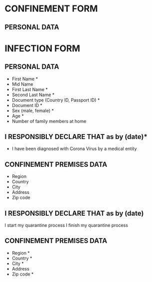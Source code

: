 # CONFINEMENT FORM
## PERSONAL DATA
# INFECTION FORM
## PERSONAL DATA
* First Name * 
* Mid Name 
* First Last Name * 
* Second Last Name * 
* Document type (Country ID, Passport ID) * 
* Document ID * 
* Sex (male, female) * 
* Age * 
* Number of family members at home

## I RESPONSIBLY DECLARE THAT as by (date)*
* I have been diagnosed with Corona Virus by a medical entity 

## CONFINEMENT PREMISES DATA
* Region
* Country
* City
* Address
* Zip code

## I RESPONSIBLY DECLARE THAT as by (date)
I start my quarantine process
I finish my quarantine process

## CONFINEMENT PREMISES DATA

* Region * 
* Country * 
* City * 
* Address  
* Zip code *

